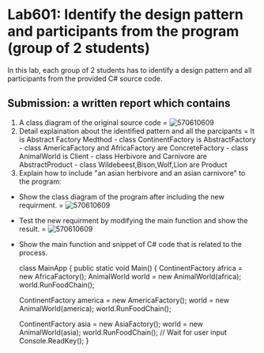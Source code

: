 # Lab601: Identify the design pattern and participants from the program (group of 2 students)

In this lab, each group of 2 students has to identify a design pattern and all participants 
from the provided C# source code. 

## Submission: a written report which contains

1. A class diagram of the original source code
	= ![570610609](http://www.uppic.biz/images/2015/10/02/Lab601.png)
2. Detail explaination about the identified pattern and all the parcipants
	= It is Abstract Factory Medthod 
		- class ContinentFactory is AbstractFactory
		- class AmericaFactory and AfricaFactory are ConcreteFactory
		- class AnimalWorld is Client
		- class Herbivore and Carnivore are AbstractProduct
		- class Wildebeest,Bison,Wolf,Lion are Product
3. Explain how to include "an asian herbivore and an asian carnivore" to the program: 
  - Show the class diagram of the program after including the new requirment.
	= ![570610609](http://www.uppic.biz/images/2015/10/02/Lab601(Edit).png)
  - Test the new requirment by modifying the main function and show the result.
	= ![570610609](http://www.uppic.biz/images/2015/10/02/Result_Lab601.jpg)
  - Show the main function and snippet of C# code that is related to the process.
	
	class MainApp
  {
    public static void Main()
    {
      ContinentFactory africa = new AfricaFactory();
      AnimalWorld world = new AnimalWorld(africa);
      world.RunFoodChain();
 
      ContinentFactory america = new AmericaFactory();
      world = new AnimalWorld(america);
      world.RunFoodChain();

      ContinentFactory asia = new AsiaFactory();
      world = new AnimalWorld(asia);
      world.RunFoodChain();
            // Wait for user input
      Console.ReadKey();
    }

